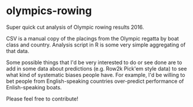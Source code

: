 # olympics-rowing
Super quick cut analysis of Olympic rowing results 2016.

CSV is a manual copy of the placings from the Olympic regatta by boat class and country. Analysis script in R is some very simple aggregating of that data.

Some possible things that I'd be very interested to do or see done are to add in some data about predictions (e.g. Row2k Pick'em style data) to see what kind of systematic biases people have. For example, I'd be willing to bet people from English-speaking countries over-predict performance of Enlish-speaking boats.

Please feel free to contribute!
